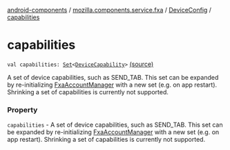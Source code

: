 [android-components](../../index.md) / [mozilla.components.service.fxa](../index.md) / [DeviceConfig](index.md) / [capabilities](./capabilities.md)

# capabilities

`val capabilities: `[`Set`](https://kotlinlang.org/api/latest/jvm/stdlib/kotlin.collections/-set/index.html)`<`[`DeviceCapability`](../../mozilla.components.concept.sync/-device-capability/index.md)`>` [(source)](https://github.com/mozilla-mobile/android-components/blob/master/components/service/firefox-accounts/src/main/java/mozilla/components/service/fxa/Config.kt#L30)

A set of device capabilities, such as SEND_TAB. This set can be expanded by
re-initializing [FxaAccountManager](../../mozilla.components.service.fxa.manager/-fxa-account-manager/index.md) with a new set (e.g. on app restart).
Shrinking a set of capabilities is currently not supported.

### Property

`capabilities` - A set of device capabilities, such as SEND_TAB. This set can be expanded by
re-initializing [FxaAccountManager](../../mozilla.components.service.fxa.manager/-fxa-account-manager/index.md) with a new set (e.g. on app restart).
Shrinking a set of capabilities is currently not supported.